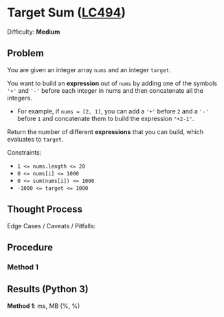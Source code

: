 # Target Sum ([LC494](https://leetcode.com/problems/target-sum/))
Difficulty: **Medium**

## Problem

You are given an integer array `nums` and an integer `target`.

You want to build an **expression** out of `nums` by adding one of the symbols `'+'` and `'-'` before each integer in nums and then concatenate all the integers.
- For example, if `nums = [2, 1]`, you can add a `'+'` before `2` and a `'-'` before `1` and concatenate them to build the expression `"+2-1"`.

Return the number of different **expressions** that you can build, which evaluates to `target`.

Constraints:
- `1 <= nums.length <= 20`
- `0 <= nums[i] <= 1000`
- `0 <= sum(nums[i]) <= 1000`
- `-1000 <= target <= 1000`

## Thought Process

Edge Cases / Caveats / Pitfalls:

## Procedure

### Method 1

## Results (Python 3)

**Method 1**:  ms,  MB (%, %)

